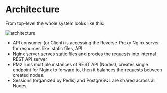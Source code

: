 # Architecture

From top-level the whole system looks like this:

![architecture](../img/architecture.png)

- API consumer (or Client) is accessing the Reverse-Proxy Nginx server for resources like: static files, API
- Nginx server serves static files and proxies the requests into internal REST API server
- PM2 runs multiple instances of REST API (Nodes), creates single endpoint for Nginx to forward to, then it balances the requests between created nodes.
- Sessions (organized by Redis) and PostgreSQL are shared across all Nodes
